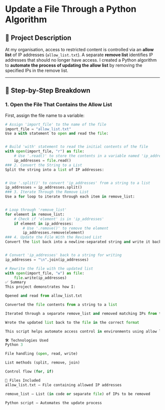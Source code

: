# Update a File Through a Python Algorithm

## 📌 Project Description

At my organisation, access to restricted content is controlled via an **allow list** of IP addresses (`allow_list.txt`). A separate **remove list** identifies IP addresses that should no longer have access. I created a Python algorithm to **automate the process of updating the allow list** by removing the specified IPs in the remove list.

---

## 📂 Step-by-Step Breakdown

### 1. Open the File That Contains the Allow List

First, assign the file name to a variable:

```python
# Assign 'import_file' to the name of the file
import_file = "allow_list.txt"
Use a with statement to open and read the file:


# Build 'with' statement to read the initial contents of the file
with open(import_file, "r") as file:
    # Use '.read()' to store the contents in a variable named 'ip_addresses'
    ip_addresses = file.read()
### 2. Convert the String to a List
Split the string into a list of IP addresses:


# Use '.split()' to convert 'ip_addresses' from a string to a list
ip_addresses = ip_addresses.split()
### 3. Iterate Through the Remove List
Use a for loop to iterate through each item in remove_list:


# Loop through 'remove_list'
for element in remove_list:
    # Check if 'element' is in 'ip_addresses'
    if element in ip_addresses:
        # Use '.remove()' to remove the element
        ip_addresses.remove(element)
### 4. Update the File With the Revised List
Convert the list back into a newline-separated string and write it back to the file:


# Convert 'ip_addresses' back to a string for writing
ip_addresses = "\n".join(ip_addresses)

# Rewrite the file with the updated list
with open(import_file, "w") as file:
    file.write(ip_addresses)
✅ Summary
This project demonstrates how I:

Opened and read from allow_list.txt

Converted the file contents from a string to a list

Iterated through a separate remove_list and removed matching IPs from the list

Wrote the updated list back to the file in the correct format

This script helps automate access control in environments using allow lists for restricted content access.

🛠️ Technologies Used
Python 3

File handling (open, read, write)

List methods (split, remove, join)

Control flow (for, if)

📁 Files Included
allow_list.txt – File containing allowed IP addresses

remove_list – List (in code or separate file) of IPs to be removed

Python script – Automates the update process

